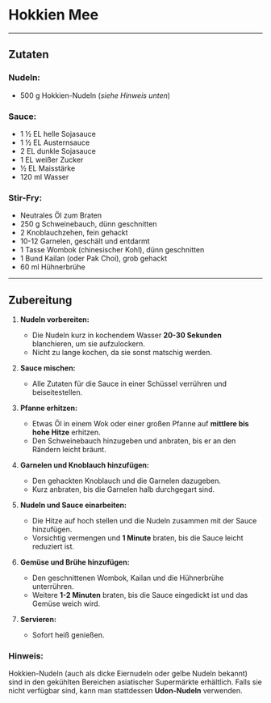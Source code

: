 # Hokkien Mee  

---

## Zutaten  

### **Nudeln:**  
- 500 g Hokkien-Nudeln (*siehe Hinweis unten*)  

### **Sauce:**  
- 1 ½ EL helle Sojasauce  
- 1 ½ EL Austernsauce  
- 2 EL dunkle Sojasauce  
- 1 EL weißer Zucker  
- ½ EL Maisstärke  
- 120 ml Wasser  

### **Stir-Fry:**  
- Neutrales Öl zum Braten  
- 250 g Schweinebauch, dünn geschnitten  
- 2 Knoblauchzehen, fein gehackt  
- 10-12 Garnelen, geschält und entdarmt  
- 1 Tasse Wombok (chinesischer Kohl), dünn geschnitten  
- 1 Bund Kailan (oder Pak Choi), grob gehackt  
- 60 ml Hühnerbrühe  

---

## Zubereitung  

1. **Nudeln vorbereiten:**  
   - Die Nudeln kurz in kochendem Wasser **20-30 Sekunden** blanchieren, um sie aufzulockern.  
   - Nicht zu lange kochen, da sie sonst matschig werden.  

2. **Sauce mischen:**  
   - Alle Zutaten für die Sauce in einer Schüssel verrühren und beiseitestellen.  

3. **Pfanne erhitzen:**  
   - Etwas Öl in einem Wok oder einer großen Pfanne auf **mittlere bis hohe Hitze** erhitzen.  
   - Den Schweinebauch hinzugeben und anbraten, bis er an den Rändern leicht bräunt.  

4. **Garnelen und Knoblauch hinzufügen:**  
   - Den gehackten Knoblauch und die Garnelen dazugeben.  
   - Kurz anbraten, bis die Garnelen halb durchgegart sind.  

5. **Nudeln und Sauce einarbeiten:**  
   - Die Hitze auf hoch stellen und die Nudeln zusammen mit der Sauce hinzufügen.  
   - Vorsichtig vermengen und **1 Minute** braten, bis die Sauce leicht reduziert ist.  

6. **Gemüse und Brühe hinzufügen:**  
   - Den geschnittenen Wombok, Kailan und die Hühnerbrühe unterrühren.  
   - Weitere **1-2 Minuten** braten, bis die Sauce eingedickt ist und das Gemüse weich wird.  

7. **Servieren:**  
   - Sofort heiß genießen.  

### **Hinweis:**  
Hokkien-Nudeln (auch als dicke Eiernudeln oder gelbe Nudeln bekannt) sind in den gekühlten Bereichen asiatischer Supermärkte erhältlich. Falls sie nicht verfügbar sind, kann man stattdessen **Udon-Nudeln** verwenden.  
